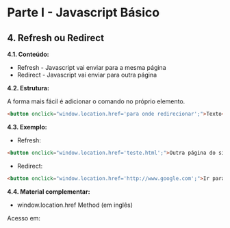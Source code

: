 # Parte I - Javascript Básico

## 4. Refresh ou Redirect

**4.1. Conteúdo:** 

* Refresh - Javascript vai enviar para a mesma página
* Redirect - Javascript vai enviar para outra página


**4.2. Estrutura:**

A forma mais fácil é adicionar o comando no próprio elemento.

```html
<button onclick="window.location.href='para onde redirecionar';">Texto</button>
```

**4.3. Exemplo:** 

* Refresh:
```html
<button onclick="window.location.href='teste.html';">Outra página do site</button>
```

* Redirect:
```html
<button onclick="window.location.href='http://www.google.com';">Ir para Google</button>
```

**4.4. Material complementar:**

- window.location.href Method (em inglês)

Acesso em: 
